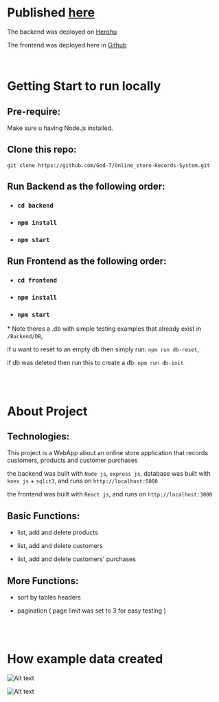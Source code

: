 # Published [here](https://God-T.github.io/Online-Store-Records-System)

The backend was deployed on [Herohu](https://expressjs-mysql--serve-react.herokuapp.com/)

The frontend was deployed here in [Github](https://github.com/God-T/Online-Store-Records-System/tree/gh-pages)

<br/>

# Getting Start to run locally

## Pre-require:

Make sure u having Node.js installed.

<!-- Make sure google chrome extensions [Allow CORS: Access-Control-Allow-Origin](https://chrome.google.com/webstore/detail/allow-cors-access-control/lhobafahddgcelffkeicbaginigeejlf) installed, and go to `Open options page` -> `Access-Control-Allow-Origin` and set it to `*` (Check [here](https://github.com/God-T/Online_store-Records-System/blob/master/cors-bypass.PNG) for more details) -->

## Clone this repo:

`git clone https://github.com/God-T/Online_store-Records-System.git`

## Run Backend as the following order:

-   ### `cd backend`

-   ### `npm install`
-   ### `npm start`

## Run Frontend as the following order:

-   ### `cd frontend`

-   ### `npm install`
-   ### `npm start`

\* Note theres a .db with simple testing examples that already exist in `/Backend/DB`,

if u want to reset to an empty db then simply run: `npm run db-reset`,

if db was deleted then run this to create a db: `npm run db-init`

<br/>
<br/>

# About Project

## Technologies:

This project is a WebApp about an online store application that records customers, products and customer purchases

the backend was built with `Node js`, `express js`, database was built with `knex js` + `sqlit3`, and runs on `http://localhost:5000`

the frontend was built with `React js`, and runs on `http://localhost:3000`

## Basic Functions:

-   list, add and delete products

-   list, add and delete customers

-   list, add and delete customers' purchases

## More Functions:

-   sort by tables headers

-   pagination ( page limit was set to 3 for easy testing )

<br/>
<br/>

# How example data created

![Alt text](https://github.com/God-T/Online_store-Records-System/blob/master/api_example.PNG?raw=true "APIs overview of testing data")

![Alt text](https://github.com/God-T/Online_store-Records-System/blob/master/example_api_flow.PNG?raw=true "APIs flow of testing data")
